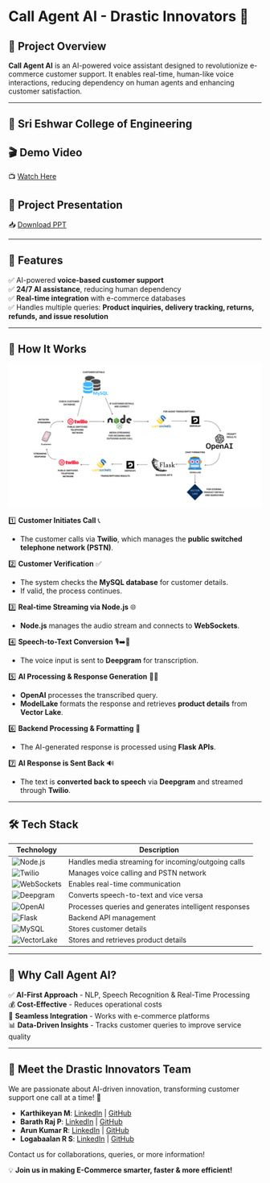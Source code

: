 # Call Agent AI - Drastic Innovators 🚀

## 📌 Project Overview
**Call Agent AI** is an AI-powered voice assistant designed to revolutionize e-commerce customer support. It enables real-time, human-like voice interactions, reducing dependency on human agents and enhancing customer satisfaction.

---
## 🏫 **Sri Eshwar College of Engineering**

## 🎬 **Demo Video**  
📺 [Watch Here](https://drive.google.com/file/d/1yWoCBKMfJzC1o5rdpHyiC9W9D2ldWNYU/view?usp=sharing)

## 📄 **Project Presentation**  
📥 [Download PPT](https://drive.google.com/file/d/1zDygnpZTdAVJeuFqYkor8j8hgI__Lpna/view?usp=sharing)

---

## 🚀 **Features**
✅ AI-powered **voice-based customer support**  
✅ **24/7 AI assistance**, reducing human dependency  
✅ **Real-time integration** with e-commerce databases  
✅ Handles multiple queries: **Product inquiries, delivery tracking, returns, refunds, and issue resolution**  

---

## 🔄 **How It Works**
![Flowchart](https://github.com/logabaalan777/Call-Agent-AI-Groclake-Agentathon/blob/main/Presentation_Img_flow_chart.png)

1️⃣ **Customer Initiates Call** 📞  
   - The customer calls via **Twilio**, which manages the **public switched telephone network (PSTN)**.  

2️⃣ **Customer Verification** ✅  
   - The system checks the **MySQL database** for customer details.  
   - If valid, the process continues.  

3️⃣ **Real-time Streaming via Node.js** 🌐  
   - **Node.js** manages the audio stream and connects to **WebSockets**.  

4️⃣ **Speech-to-Text Conversion** 🎙️➡️📝  
   - The voice input is sent to **Deepgram** for transcription.  

5️⃣ **AI Processing & Response Generation** 🤖💡  
   - **OpenAI** processes the transcribed query.  
   - **ModelLake** formats the response and retrieves **product details** from **Vector Lake**.  

6️⃣ **Backend Processing & Formatting** 🔄  
   - The AI-generated response is processed using **Flask APIs**.  

7️⃣ **AI Response is Sent Back** 🔊  
   - The text is **converted back to speech** via **Deepgram** and streamed through **Twilio**.  

---

## 🛠️ Tech Stack  

| Technology | Description |
|------------|-------------|
| ![Node.js](https://img.shields.io/badge/Node.js-339933?style=for-the-badge&logo=node.js&logoColor=white) | Handles media streaming for incoming/outgoing calls |
| ![Twilio](https://img.shields.io/badge/Twilio-FF0000?style=for-the-badge&logo=twilio&logoColor=white) | Manages voice calling and PSTN network |
| ![WebSockets](https://img.shields.io/badge/WebSockets-FFCC00?style=for-the-badge) | Enables real-time communication |
| ![Deepgram](https://img.shields.io/badge/Deepgram-000000?style=for-the-badge&logo=deepgram&logoColor=white) | Converts speech-to-text and vice versa |
| ![OpenAI](https://img.shields.io/badge/OpenAI-412991?style=for-the-badge&logo=openai&logoColor=white) | Processes queries and generates intelligent responses |
| ![Flask](https://img.shields.io/badge/Flask-000000?style=for-the-badge&logo=flask&logoColor=white) | Backend API management |
| ![MySQL](https://img.shields.io/badge/MySQL-4479A1?style=for-the-badge&logo=mysql&logoColor=white) | Stores customer details |
| ![VectorLake](https://img.shields.io/badge/Vector_Lake-007ACC?style=for-the-badge) | Stores and retrieves product details |

---

## 🎯 **Why Call Agent AI?**
✅ **AI-First Approach** - NLP, Speech Recognition & Real-Time Processing  
💰 **Cost-Effective** - Reduces operational costs  
🔗 **Seamless Integration** - Works with e-commerce platforms  
📊 **Data-Driven Insights** - Tracks customer queries to improve service quality  

---

## 📢 **Meet the Drastic Innovators Team**
We are passionate about AI-driven innovation, transforming customer support one call at a time! 🚀

- **Karthikeyan M**: [LinkedIn](https://www.linkedin.com/in/karthikeyan-m30112004/) | [GitHub](https://github.com/KarthikeyanM3011)
- **Barath Raj P**: [LinkedIn](https://www.linkedin.com/in/barathrajp/) | [GitHub](https://github.com/Barathaj)
- **Arun Kumar R**: [LinkedIn](https://www.linkedin.com/in/arun-kumar-99b841255/) | [GitHub](https://github.com/ArunKumar200510)
- **Logabaalan R S**: [LinkedIn](https://www.linkedin.com/in/logabaalan-r-s-94ba82259/) | [GitHub](https://github.com/logabaalan777)

Contact us for collaborations, queries, or more information!

💡 **Join us in making E-Commerce smarter, faster & more efficient!**  

